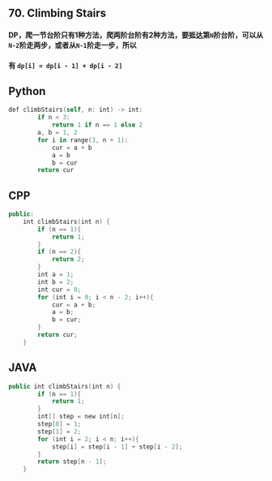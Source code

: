## 70. Climbing Stairs
#### DP，爬一节台阶只有1种方法，爬两阶台阶有2种方法，要抵达第```N```阶台阶，可以从```N-2```阶走两步，或者从```N-1```阶走一步，所以
#### 有 ```dp[i] = dp[i - 1] + dp[i - 2]```

## Python
```swift
def climbStairs(self, n: int) -> int:
        if n < 3:
            return 1 if n == 1 else 2
        a, b = 1, 2
        for i in range(3, n + 1):
            cur = a + b
            a = b
            b = cur
        return cur
```

## CPP
```swift
public:
    int climbStairs(int n) {
        if (n == 1){
            return 1;
        }
        if (n == 2){
            return 2;
        }
        int a = 1;
        int b = 2;
        int cur = 0;
        for (int i = 0; i < n - 2; i++){
            cur = a + b;
            a = b;
            b = cur;
        }
        return cur;
    }
```

## JAVA
```swift
public int climbStairs(int n) {
        if (n == 1){
            return 1;
        }
        int[] step = new int[n];
        step[0] = 1;
        step[1] = 2;
        for (int i = 2; i < n; i++){
            step[i] = step[i - 1] + step[i - 2];
        }
        return step[n - 1];
    }
```
